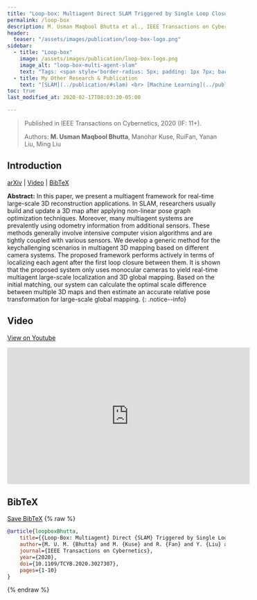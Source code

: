 ```yaml
---
title: "Loop-box: Multiagent Direct SLAM Triggered by Single Loop Closure for Large Scale Mapping"
permalink: /loop-box
description: M. Usman Maqbool Bhutta et al., IEEE Transactions on Cybernetics, 2020 (IF 11+).
header:
  teaser: "/assets/images/publication/loop-box-logo.png"
sidebar:
  - title: "Loop-box"
    image: /assets/images/publication/loop-box-logo.png
    image_alt: "loop-box-multi-agent-slam"
    text: "Tags: <span style='border-radius: 5px; padding: 1px 7px; background-color:aliceblue; color: midnightblue;' rel='tag'>mutliagent SLAM</span> <span style='border-radius: 5px; padding: 1px 7px; background-color:aliceblue; color: midnightblue;' rel='tag'>3D Mapping</span>" 
  - title: My Other Research & Publication
    text: "[SLAM](../publication/#slam) <br> [Machine Learning](../publication/#machine-learning) <br> [Automonous Driving](../publication/#automonous-driving)"  
toc: true
last_modified_at: 2020-02-17T08:03:30-05:00

---
```


> Published in IEEE Transactions on Cybernetics, 2020 (IF: 11+).
>
> Authors: **M. Usman Maqbool Bhutta**, Manohar Kuse, RuiFan, Yanan Liu, Ming Liu

## Introduction 

<a class="page__taxonomy-item " href="https://arxiv.org/abs/2009.13851">arXiv</a> \| <a class="page__taxonomy-item " href="#video">Video</a> \| <a class="page__taxonomy-item " href="#bibtex">BibTeX</a>

**Abstract:**  In this paper, we present a multiagent framework for real-time large-scale 3D reconstruction applications. In SLAM, researchers usually build and update a 3D map after applying non-linear pose graph optimization techniques. Moreover, many multiagent systems are prevalently using odometry information from additional sensors. These methods generally involve intensive computer vision algorithms and are tightly coupled with various sensors. We develop a generic method for the keychallenging scenarios in multiagent 3D mapping based on different camera systems. The proposed framework performs actively in terms of localizing each agent after the first loop closure between them. It is shown that the proposed system only uses monocular cameras to yield real-time multiagent large-scale localization and 3D global mapping. Based on the initial matching, our system can calculate the optimal scale difference between multiple 3D maps and then estimate an accurate relative pose transformation for large-scale global mapping.
{: .notice--info}

## Video 
<a class="page__taxonomy-item " href="[#bibtex](https://youtu.be/AatjVz5ysV8)">View on Youtube</a>
<iframe width="560" height="315" src="https://www.youtube.com/embed/AatjVz5ysV8 " frameborder="0" allow="autoplay; encrypted-media" allowfullscreen></iframe>


## BibTeX
<a class="page__taxonomy-item " href="/assets/bibtex/loop-box.bib">Save BibTeX</a>
{% raw %}
```bib
@article{loopboxBhutta,
	title={{Loop-Box: Multiagent} Direct {SLAM} Triggered by Single Loop Closure for Large-Scale Mapping}, 
	author={M. U. M. {Bhutta} and M. {Kuse} and R. {Fan} and Y. {Liu} and M. {Liu}},
	journal={IEEE Transactions on Cybernetics},
	year={2020},
	doi={10.1109/TCYB.2020.3027307},
	pages={1-10}
}
```
{% endraw %}